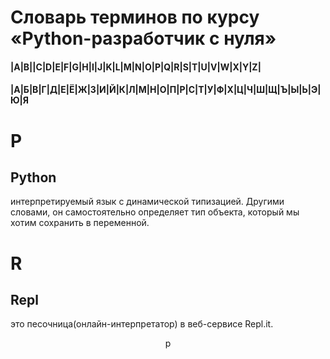 # Словарь терминов по курсу «Python-разработчик с нуля»
#### |A|B||C|D|E|F|G|H|I|J|K|L|M|N|O|P|Q|R|S|T|U|V|W|X|Y|Z| 
#### |А|Б|В|Г|Д|Е|Ё|Ж|З|И|Й|К|Л|М|Н|О|П|Р|С|Т|У|Ф|Х|Ц|Ч|Ш|Щ|Ъ|Ы|Ь|Э|Ю|Я
# P
## Python
интерпретируемый язык с динамической типизацией. Другими словами, он самостоятельно определяет тип объекта, который мы хотим сохранить в переменной.
# R
## Repl
это песочница(онлайн-интерпретатор) в веб-сервисе Repl.it. 
<p align="center">р</p>
